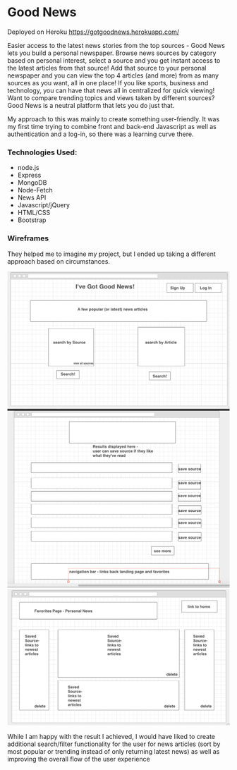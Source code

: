 # Good News

Deployed on Heroku
<https://gotgoodnews.herokuapp.com/>

Easier access to the latest news stories from the top sources - Good News lets you build a personal newspaper. Browse news sources by category based on personal interest, select a source and you get instant access to the latest articles from that source! Add that source to your personal newspaper and you can view the top 4 articles (and more) from as many sources as you want, all in one place! If you like sports, business and technology, you can have that news all in centralized for quick viewing! Want to compare trending topics and views taken by different sources? Good News is a neutral platform that lets you do just that. 

My approach to this was mainly to create something user-friendly. It was my first time trying to combine front and back-end Javascript as well as authentication and a log-in, so there was a learning curve there. 


### Technologies Used:
* node.js
* Express
* MongoDB
* Node-Fetch
* News API
* Javascript/jQuery
* HTML/CSS
* Bootstrap
    
### Wireframes 
They helped me to imagine my project, but I ended up taking a different approach based on circumstances.

![Landing Page](public/images/landing-page.png)
![Search Results](public/images/search-results.png)
![Favorites Page](public/images/favorites-page.png)


While I am happy with the result I achieved, I would have liked to create additional search/filter functionality for the user for news articles (sort by most popular or trending instead of only returning latest news) as well as improving the overall flow of the user experience
